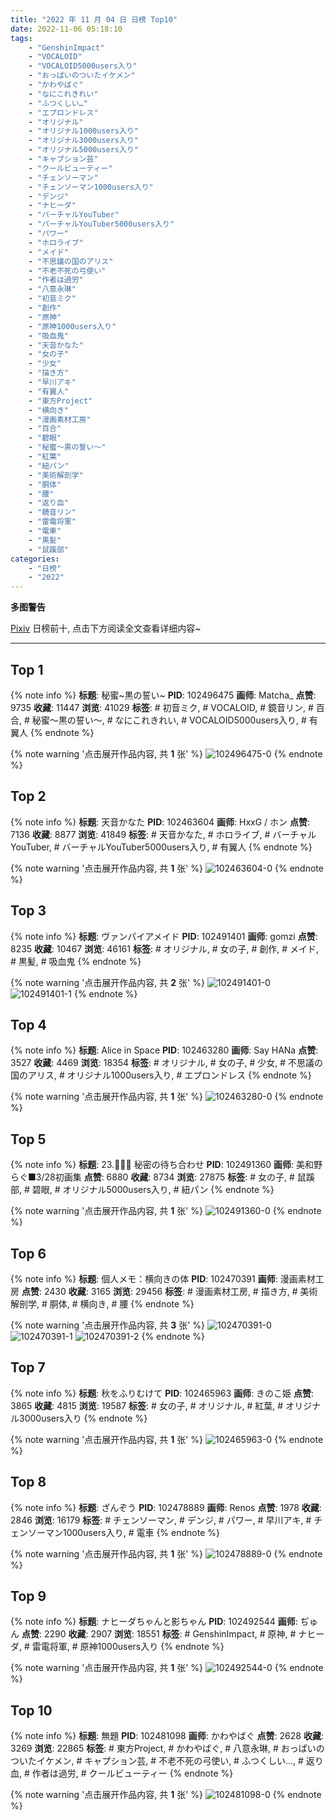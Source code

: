 ```yaml
---
title: "2022 年 11 月 04 日 日榜 Top10"
date: 2022-11-06 05:18:10
tags:
    - "GenshinImpact"
    - "VOCALOID"
    - "VOCALOID5000users入り"
    - "おっぱいのついたイケメン"
    - "かわやばぐ"
    - "なにこれきれい"
    - "ふつくしい…"
    - "エプロンドレス"
    - "オリジナル"
    - "オリジナル1000users入り"
    - "オリジナル3000users入り"
    - "オリジナル5000users入り"
    - "キャプション芸"
    - "クールビューティー"
    - "チェンソーマン"
    - "チェンソーマン1000users入り"
    - "デンジ"
    - "ナヒーダ"
    - "バーチャルYouTuber"
    - "バーチャルYouTuber5000users入り"
    - "パワー"
    - "ホロライブ"
    - "メイド"
    - "不思議の国のアリス"
    - "不老不死の弓使い"
    - "作者は過労"
    - "八意永琳"
    - "初音ミク"
    - "創作"
    - "原神"
    - "原神1000users入り"
    - "吸血鬼"
    - "天音かなた"
    - "女の子"
    - "少女"
    - "描き方"
    - "早川アキ"
    - "有翼人"
    - "東方Project"
    - "横向き"
    - "漫画素材工房"
    - "百合"
    - "碧眼"
    - "秘蜜〜黒の誓い〜"
    - "紅葉"
    - "紐パン"
    - "美術解剖学"
    - "胴体"
    - "腰"
    - "返り血"
    - "鏡音リン"
    - "雷電将軍"
    - "電車"
    - "黒髪"
    - "鼠蹊部"
categories:
    - "日榜"
    - "2022"
---
```


<i class="fa fa-triangle-exclamation"></i>**多图警告**<i class="fa fa-triangle-exclamation"></i>

[Pixiv](https://www.pixiv.net/) 日榜前十, 点击下方阅读全文查看详细内容~

<!-- more -->

---

## Top 1

{% note info %}
**标题**: 秘蜜~黒の誓い~
**PID**: 102496475 **画师**: Matcha_
**点赞**: 9735 **收藏**: 11447 **浏览**: 41029
**标签**: # 初音ミク, # VOCALOID, # 鏡音リン, # 百合, # 秘蜜〜黒の誓い〜, # なにこれきれい, # VOCALOID5000users入り, # 有翼人
{% endnote %}

{% note warning '点击展开作品内容, 共 **1** 张' %}
![102496475-0](https://i.pixiv.re/img-original/img/2022/11/04/04/44/18/102496475_p0.jpg)
{% endnote %}

## Top 2

{% note info %}
**标题**: 天音かなた
**PID**: 102463604 **画师**: HxxG / ホン
**点赞**: 7136 **收藏**: 8877 **浏览**: 41849
**标签**: # 天音かなた, # ホロライブ, # バーチャルYouTuber, # バーチャルYouTuber5000users入り, # 有翼人
{% endnote %}

{% note warning '点击展开作品内容, 共 **1** 张' %}
![102463604-0](https://i.pixiv.re/img-original/img/2022/11/03/00/04/06/102463604_p0.png)
{% endnote %}

## Top 3

{% note info %}
**标题**: ヴァンパイアメイド
**PID**: 102491401 **画师**: gomzi
**点赞**: 8235 **收藏**: 10467 **浏览**: 46161
**标签**: # オリジナル, # 女の子, # 創作, # メイド, # 黒髪, # 吸血鬼
{% endnote %}

{% note warning '点击展开作品内容, 共 **2** 张' %}
![102491401-0](https://i.pixiv.re/img-original/img/2022/11/04/00/00/19/102491401_p0.jpg)
![102491401-1](https://i.pixiv.re/img-original/img/2022/11/04/00/00/19/102491401_p1.jpg)
{% endnote %}

## Top 4

{% note info %}
**标题**: Alice in Space
**PID**: 102463280 **画师**: Say HANa
**点赞**: 3527 **收藏**: 4469 **浏览**: 18354
**标签**: # オリジナル, # 女の子, # 少女, # 不思議の国のアリス, # オリジナル1000users入り, # エプロンドレス
{% endnote %}

{% note warning '点击展开作品内容, 共 **1** 张' %}
![102463280-0](https://i.pixiv.re/img-original/img/2022/11/03/00/00/07/102463280_p0.png)
{% endnote %}

## Top 5

{% note info %}
**标题**: 23.🧚🏻‍♀ 秘密の待ち合わせ
**PID**: 102491360 **画师**: 美和野らぐ■3/28初画集
**点赞**: 6880 **收藏**: 8734 **浏览**: 27875
**标签**: # 女の子, # 鼠蹊部, # 碧眼, # オリジナル5000users入り, # 紐パン
{% endnote %}

{% note warning '点击展开作品内容, 共 **1** 张' %}
![102491360-0](https://i.pixiv.re/img-original/img/2022/11/04/00/00/14/102491360_p0.png)
{% endnote %}

## Top 6

{% note info %}
**标题**: 個人メモ：横向きの体
**PID**: 102470391 **画师**: 漫画素材工房
**点赞**: 2430 **收藏**: 3165 **浏览**: 29456
**标签**: # 漫画素材工房, # 描き方, # 美術解剖学, # 胴体, # 横向き, # 腰
{% endnote %}

{% note warning '点击展开作品内容, 共 **3** 张' %}
![102470391-0](https://i.pixiv.re/img-original/img/2022/11/03/08/00/03/102470391_p0.jpg)
![102470391-1](https://i.pixiv.re/img-original/img/2022/11/03/08/00/03/102470391_p1.jpg)
![102470391-2](https://i.pixiv.re/img-original/img/2022/11/03/08/00/03/102470391_p2.jpg)
{% endnote %}

## Top 7

{% note info %}
**标题**: 秋をふりむけて
**PID**: 102465963 **画师**: きのこ姫
**点赞**: 3865 **收藏**: 4815 **浏览**: 19587
**标签**: # 女の子, # オリジナル, # 紅葉, # オリジナル3000users入り
{% endnote %}

{% note warning '点击展开作品内容, 共 **1** 张' %}
![102465963-0](https://i.pixiv.re/img-original/img/2022/11/03/01/30/01/102465963_p0.jpg)
{% endnote %}

## Top 8

{% note info %}
**标题**: ざんぞう
**PID**: 102478889 **画师**: Renos
**点赞**: 1978 **收藏**: 2846 **浏览**: 16179
**标签**: # チェンソーマン, # デンジ, # パワー, # 早川アキ, # チェンソーマン1000users入り, # 電車
{% endnote %}

{% note warning '点击展开作品内容, 共 **1** 张' %}
![102478889-0](https://i.pixiv.re/img-original/img/2022/11/03/16/50/25/102478889_p0.jpg)
{% endnote %}

## Top 9

{% note info %}
**标题**: ナヒーダちゃんと影ちゃん
**PID**: 102492544 **画师**: ぢゅん
**点赞**: 2290 **收藏**: 2907 **浏览**: 18551
**标签**: # GenshinImpact, # 原神, # ナヒーダ, # 雷電将軍, # 原神1000users入り
{% endnote %}

{% note warning '点击展开作品内容, 共 **1** 张' %}
![102492544-0](https://i.pixiv.re/img-original/img/2022/11/04/00/32/01/102492544_p0.jpg)
{% endnote %}

## Top 10

{% note info %}
**标题**: 無題
**PID**: 102481098 **画师**: かわやばぐ
**点赞**: 2628 **收藏**: 3269 **浏览**: 22865
**标签**: # 東方Project, # かわやばぐ, # 八意永琳, # おっぱいのついたイケメン, # キャプション芸, # 不老不死の弓使い, # ふつくしい…, # 返り血, # 作者は過労, # クールビューティー
{% endnote %}

{% note warning '点击展开作品内容, 共 **1** 张' %}
![102481098-0](https://i.pixiv.re/img-original/img/2022/11/03/18/24/47/102481098_p0.jpg)
{% endnote %}
